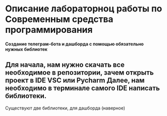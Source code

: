 # Описание лабораторноц работы по Современным средства программирования
####  Создание телеграм-бота и дашборда с помощью обязательно нужных библиотек

Для начала, нам нужно скачать все необходимое в репозитории, зачем открыть проект в IDE VSC или Pycharm
Далее, нам необходимо в терминале самого IDE  написать библиотеки.
----
Существуют две библиотеки, для дашборда (наверное)
